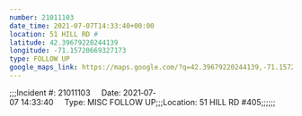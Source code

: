 ```yaml
---
number: 21011103
date_time: 2021-07-07T14:33:40+00:00
location: 51 HILL RD #
latitude: 42.39679220244139
longitude: -71.15720669327173
type: FOLLOW UP
google_maps_link: https://maps.google.com/?q=42.39679220244139,-71.15720669327173
---
```


;;;Incident #: 21011103     Date: 2021‐07‐07 14:33:40     Type: MISC FOLLOW UP;;;Location: 51 HILL RD #405;;;;;;
